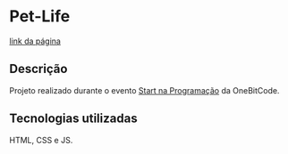 # Pet-Life
[link da página](https://hipnosm.github.io/pet-life)

## Descrição
Projeto realizado durante o evento [Start na Programação](https://start.onebitcode.com/) da OneBitCode.

## Tecnologias utilizadas
HTML, CSS e JS.

